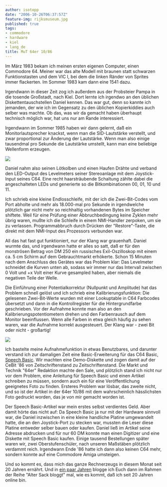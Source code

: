 ```yaml
---
author: isotopp
date: "2006-10-26T06:37:57Z"
feature-img: rijksmuseum.jpg
published: true
tags:
- commodore
- hardware
- kiel
- lang_de
title: MuT 64er 10/86
---
```


Im März 1983 bekam ich meinen ersten eigenen Computer, einen Commodore 64.
Meiner war das alte Modell mit braunen statt schwarzen Funktionstasten und dem VIC I, bei dem die linken Ränder von Sprites immer flackerten.
Im Sommer 1983 kam dann eine 1541 dazu.

Irgendwann in dieser Zeit zog ich außerdem aus der Probsteier Pampa in die tosende Großstadt, nach Kiel.
Dort lernte ich irgendwo an den üblichen Diskettentauschstellen Daniel kennen.
Das war gut, denn so kannte ich jemanden, der wie ich im Gegensatz zu den üblichen Kopierkiddies auch selber was machte.
Ob das, was wir da gemacht haben überhaupt technisch möglich war, hat uns nur am Rande interessiert.

Irgendwann im Sommer 1985 haben wir dann gelernt, daß ein Monitorlautsprecher knackst, wenn man die SID-Lautstärke verstellt, und zwar proportional zur Änderung der Lautstärke.
Wenn man also einige tausendmal pro Sekunde die Lautstärke umstellt, kann man eine beliebige Wellenform erzeugen.

![](https://blog.koehntopp.info/uploads/64er-titel.jpg)

Daniel nahm also seinen Lötkolben und einen Haufen Drähte und verband den LED-Output des Levelmeters seiner Stereoanlage mit dem Joystick-Input seines C64.
Eine recht haarsträubende Schaltung zählte dabei die angeschalteten LEDs und generierte so die Bitkombinationen 00, 01, 10 und 11.

Ich schrieb eine kleine Endlosschleife, mit der ich die Zwei-Bit-Codes vom Port abholte und mehr als 18.000-mal pro Sekunde in irgendwelche plötzlich gar nicht mehr so reichhaltig vorhandenen Bytes im Speicher shiftete.
Weil für eine Prüfung einer Abbruchbedingung keine Zyklen mehr übrig waren, mußte ich die Schleife in einem NMI-Handler zerpoken, um sie zu verlassen.
Programmabbruch durch Drücken der "Restore"-Taste, die direkt mit dem NMI-Input des Prozessors verbunden war.

All das hat fast gut funktioniert, nur der Klang war grauenhaft.
Daniel wurmte das, und irgendwann hatte er alles so satt, daß er für den monströsen Betrag von DM 250 ein russisches Exil-Oszilloskop mit einem ca. 5 cm Schirm auf dem Gebrauchtmarkt erhökerte.
Schon 15 Minuten nach dem Anschluss des Gerätes war das Problem klar:
Das Levelmeter schneidet die Kurven unten ab, sodass wir immer nur das Intervall zwischen 0 Volt und +x Volt einer Kurve gesampled haben, aber niemals die negativen Teile der Welle.

Die Einführung einer Potentialkorrektur (Nullpunkt und Amplitude) hat das Problem schnell gelöst und ich schrieb eine Kalibrierungsfunktion:
Die gelesenen Zwei-Bit-Werte wurden mit einer Lookuptable in C64 Farbcodes übersetzt und dann in die Kontrollregister für die Hintergrundfarbe geschrieben.
Vor der Aufnahme konnte man also an den Kalibrierungspotentiometern drehen und den Farbenrausch auf dem Monitor beeinflussen.
Wenn alle Farben in etwa gleich häufig zu sehen waren, war die Aufnahme korrekt ausgesteuert.
Der Klang war - zwei Bit oder nicht - großartig!

![](https://blog.koehntopp.info/uploads/kris_pubertaet.jpg)

Ich bastelte meine Aufnahmefunktion in etwas Benutzbares, und darunter verstand ich zur damaligen Zeit eine Basic-Erweiterung für das C64 Basic,
[Speech Basic](http://www.npsnet.com/danf/cbm/languages.html).
Wir machten eine Demo-Diskette und zogen damit auf der CeBit '86 von Zeitschriftenstand zu Zeitschriftenstand.
Die Markt und Technik "64er" Redaktion machte den Sale, und plötzlich stand ich nicht nur vor dem Problem, eine Anleitung für Speech Basic und einen Artikel schreiben zu müssen, sondern auch ein für eine Veröffentlichung geeignetes Foto zu finden.
Ersteres Problem war lösbar, das zweite nicht, und so ist der Artikel in der 64er 10/86 mit dem wahrscheinlich hässlichsten Foto gedruckt worden, das je von mir gemacht worden ist.

Der Speech Basic-Artikel war mein erstes selbst verdientes Geld.
Aber damit hörte das nicht auf:
Da Speech Basic ja nur mit der Hardware sinnvoll war, die Daniel inzwischen in eine kleine handliche Platine umgewandelt hatte, die an den Joystick-Port zu stecken war, mussten die Leser diese Platine entweder selber bauen oder kaufen.
Daniel ließ im Artikel seine Adresse abdrucken und für nur 60 DM konnte man einen Digitizer und eine Diskette mit Speech Basic kaufen.
Einige tausend Bestellungen später waren wir, zwei Oberstufenschüler, nach unseren Maßstäben plötzlich verdammt reich.
Irgendwann Ende '86 hatte ich dann also keinen C64 mehr, sondern konnte auf eine Commodore Amiga umsteigen.

Und so kommt es, dass mich das ganze Rechnerzeugs in diesem Monat seit 20 Jahren ernährt.
Und in
[ein paar Jahren](http://groups.google.com/group/sub.test/msg/1b2b1a01e36f92e9)
blogge ich Euch dann im Rahmen der Reihe "Alter Sack bloggt" mal, wie es kommt, daß ich seit 20 Jahren online bin.
